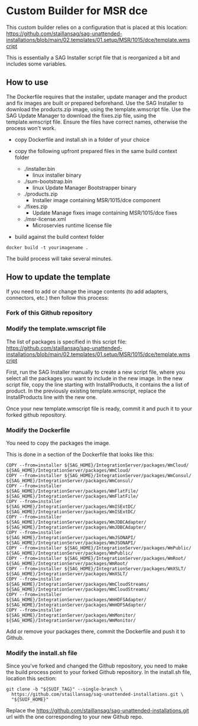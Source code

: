 # Custom Builder for MSR dce

This custom builder relies on a configuration that is placed at this location: https://github.com/staillansag/sag-unattended-installations/blob/main/02.templates/01.setup/MSR/1015/dce/template.wmscript

This is essentially a SAG Installer script file that is reorganized a bit and includes some variables.

## How to use

The Dockerfile requires that the installer, update manager and the product and fix images are built or prepared beforehand.
Use the SAG Installer to download the products.zip image, using the template.wmscript file.
Use the SAG Update Manager to download the fixes.zip file, using the template.wmscript file.
Ensure the files have correct names, otherwise the process won't work.

- copy Dockerfile and install.sh in a folder of your choice
- copy the following upfront prepared files in the same build context folder
  - ./installer.bin
    - linux installer binary
  - ./sum-bootstrap.bin
    - linux Update Manager Bootstrapper binary
  - ./products.zip
    - Installer image containing MSR/1015/dce component
  - ./fixes.zip
    - Update Manage fixes image containing MSR/1015/dce fixes
  - ./msr-license.xml
    - Microservies runtime license file

- build against the build context folder
```
docker build -t yourimagename .
```
The build process will take several minutes.

## How to update the template

If you need to add or change the image contents (to add adapters, connectors, etc.) then follow this process:

### Fork of this Github repository

### Modify the template.wmscript file

The list of packages is specified in this script file: https://github.com/staillansag/sag-unattended-installations/blob/main/02.templates/01.setup/MSR/1015/dce/template.wmscript

First, run the SAG Installer manually to create a new script file, where you select all the packages you want to include in the new image.
In the new script file, copy the line starting with InstallProducts, it contains the a list of product.
In the previously existing template.wmscript, replace the InstallProducts line with the new one.

Once your new template.wmscript file is ready, commit it and puch it to your forked github repository.

### Modify the Dockerfile

You need to copy the packages the image.

This is done in a section of the Dockerfile that looks like this:
```
COPY --from=installer ${SAG_HOME}/IntegrationServer/packages/WmCloud/ ${SAG_HOME}/IntegrationServer/packages/WmCloud/
COPY --from=installer ${SAG_HOME}/IntegrationServer/packages/WmConsul/ ${SAG_HOME}/IntegrationServer/packages/WmConsul/
COPY --from=installer ${SAG_HOME}/IntegrationServer/packages/WmFlatFile/ ${SAG_HOME}/IntegrationServer/packages/WmFlatFile/
COPY --from=installer ${SAG_HOME}/IntegrationServer/packages/WmISExtDC/ ${SAG_HOME}/IntegrationServer/packages/WmISExtDC/
COPY --from=installer ${SAG_HOME}/IntegrationServer/packages/WmJDBCAdapter/ ${SAG_HOME}/IntegrationServer/packages/WmJDBCAdapter/
COPY --from=installer ${SAG_HOME}/IntegrationServer/packages/WmJSONAPI/ ${SAG_HOME}/IntegrationServer/packages/WmJSONAPI/
COPY --from=installer ${SAG_HOME}/IntegrationServer/packages/WmPublic/ ${SAG_HOME}/IntegrationServer/packages/WmPublic/
COPY --from=installer ${SAG_HOME}/IntegrationServer/packages/WmRoot/ ${SAG_HOME}/IntegrationServer/packages/WmRoot/
COPY --from=installer ${SAG_HOME}/IntegrationServer/packages/WmXSLT/ ${SAG_HOME}/IntegrationServer/packages/WmXSLT/
COPY --from=installer ${SAG_HOME}/IntegrationServer/packages/WmCloudStreams/ ${SAG_HOME}/IntegrationServer/packages/WmCloudStreams/
COPY --from=installer ${SAG_HOME}/IntegrationServer/packages/WmHDFSAdapter/ ${SAG_HOME}/IntegrationServer/packages/WmHDFSAdapter/
COPY --from=installer ${SAG_HOME}/IntegrationServer/packages/WmMonitor/ ${SAG_HOME}/IntegrationServer/packages/WmMonitor/
```
Add or remove your packages there, commit the Dockerfile and push it to Github.

### Modify the install.sh file

Since you've forked and changed the Github repository, you need to make the build process point to your forked Github repository.
In the install.sh file, location this section:
```
git clone -b "${SUIF_TAG}" --single-branch \
  https://github.com/staillansag/sag-unattended-installations.git \
  "${SUIF_HOME}"
```
Replace the https://github.com/staillansag/sag-unattended-installations.git url with the one corresponding to your new Github repo.

